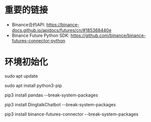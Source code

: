 # 重要的链接

* Binance合约API: https://binance-docs.github.io/apidocs/futures/cn/#185368440e
* Binance Future Python SDK: https://github.com/binance/binance-futures-connector-python

# 环境初始化
sudo apt update

sudo apt install python3-pip

pip3 install pandas --break-system-packages

pip3 install DingtalkChatbot --break-system-packages

pip3 install binance-futures-connector --break-system-packages
